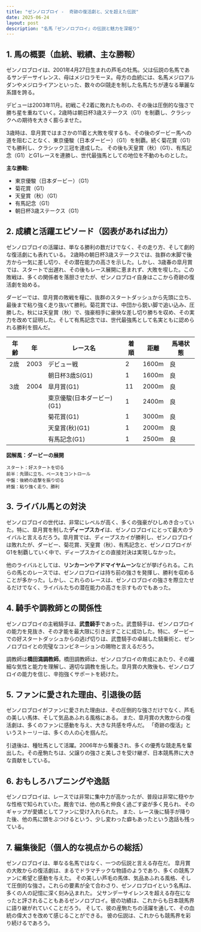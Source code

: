 ```yaml
---
title: "ゼンノロブロイ -  奇跡の復活劇と、父を超えた伝説"
date: 2025-06-24
layout: post
description: "名馬『ゼンノロブロイ』の伝説と魅力を深堀り"
---
```


## 1. 馬の概要（血統、戦績、主な勝鞍）

ゼンノロブロイは、2001年4月27日生まれの芦毛の牡馬。父は伝説の名馬であるサンデーサイレンス、母はメジロラモーヌ。母方の血統には、名馬メジロアルダンやメジロライアンといった、数々のGI競走を制した名馬たちが連なる華麗な系譜を誇る。  

デビューは2003年11月。初戦こそ2着に敗れたものの、その後は圧倒的な強さで勝ち星を重ねていく。2歳時は朝日杯3歳ステークス（G1）を制覇し、クラシックへの期待を大きく膨らませた。

3歳時は、皐月賞ではまさかの11着と大敗を喫するも、その後のダービー馬への道を阻むことなく、東京優駿（日本ダービー）（G1）を制覇。続く菊花賞（G1）でも勝利し、クラシック三冠を達成した。  その後も天皇賞（秋）（G1）、有馬記念（G1）とG1レースを連勝し、世代最強馬としての地位を不動のものとした。

**主な勝鞍:**

* 東京優駿（日本ダービー）（G1）
* 菊花賞（G1）
* 天皇賞（秋）（G1）
* 有馬記念（G1）
* 朝日杯3歳ステークス（G1）


## 2. 成績と活躍エピソード（図表があれば出力）

ゼンノロブロイの活躍は、単なる勝利の数だけでなく、その走り方、そして劇的な復活劇にも表れている。  2歳時の朝日杯3歳ステークスでは、抜群の末脚で後方から一気に差し切り、その潜在能力の高さを示した。しかし、3歳春の皐月賞では、スタートで出遅れ、その後もレース展開に恵まれず、大敗を喫した。この敗戦は、多くの関係者を落胆させたが、ゼンノロブロイ自身はここから奇跡の復活劇を始める。

ダービーでは、皐月賞の敗戦を糧に、抜群のスタートダッシュから先頭に立ち、最後まで粘り強く走り抜いて勝利。菊花賞では、中団から鋭い脚で追い込み、圧勝した。秋には天皇賞（秋）で、強豪相手に豪快な差し切り勝ちを収め、その実力を改めて証明した。そして有馬記念では、世代最強馬として名実ともに認められる勝利を掴んだ。


| 年齢 | 年 | レース名             | 着順 | 距離 | 馬場状態 |
|------|----|----------------------|-------|------|----------|
| 2歳  | 2003 | デビュー戦           | 2     | 1600m | 良       |
|      |     | 朝日杯3歳S(G1)      | 1     | 1600m | 良       |
| 3歳  | 2004 | 皐月賞(G1)           | 11    | 2000m | 良       |
|      |     | 東京優駿(日本ダービー)(G1) | 1     | 2400m | 良       |
|      |     | 菊花賞(G1)           | 1     | 3000m | 良       |
|      |     | 天皇賞(秋)(G1)       | 1     | 2000m | 良       |
|      |     | 有馬記念(G1)         | 1     | 2500m | 良       |


**図解風：ダービーの展開**

```
スタート：好スタートを切る
前半：先頭に立ち、ペースをコントロール
中盤：後続の追撃を振り切る
終盤：粘り強く走り、勝利
```


## 3. ライバル馬との対決

ゼンノロブロイの世代は、非常にレベルが高く、多くの強豪がひしめき合っていた。特に、皐月賞を制した**ディープスカイ**は、ゼンノロブロイにとって最大のライバルと言えるだろう。皐月賞では、ディープスカイが勝利し、ゼンノロブロイは敗れたが、ダービー、菊花賞、天皇賞（秋）、有馬記念と、ゼンノロブロイがG1を制覇していく中で、ディープスカイとの直接対決は実現しなかった。


他のライバルとしては、**リンカーン**や**アドマイヤムーン**などが挙げられる。これらの馬とのレースでは、ゼンノロブロイは持ち前の強さを発揮し、勝利を収めることが多かった。しかし、これらのレースは、ゼンノロブロイの強さを際立たせるだけでなく、ライバルたちの潜在能力の高さを示すものでもあった。


## 4. 騎手や調教師との関係性

ゼンノロブロイの主戦騎手は、**武豊騎手**であった。武豊騎手は、ゼンノロブロイの能力を見抜き、その才能を最大限に引き出すことに成功した。特に、ダービーでの好スタートダッシュからの逃げ切りは、武豊騎手の卓越した騎乗術と、ゼンノロブロイとの完璧なコンビネーションの賜物と言えるだろう。

調教師は**橋田満調教師**。橋田調教師は、ゼンノロブロイの育成にあたり、その繊細な気性と能力を理解し、適切な調教を施した。皐月賞の大敗後も、ゼンノロブロイの能力を信じ、辛抱強くサポートを続けた。


## 5. ファンに愛された理由、引退後の話

ゼンノロブロイがファンに愛された理由は、その圧倒的な強さだけでなく、芦毛の美しい馬体、そして気品あふれる風格にある。  また、皐月賞の大敗からの復活劇は、多くのファンに感動を与え、大きな共感を呼んだ。  「奇跡の復活」というストーリーは、多くの人の心を掴んだ。

引退後は、種牡馬として活躍。2006年から繋養され、多くの優秀な競走馬を輩出した。その産駒たちは、父譲りの強さと美しさを受け継ぎ、日本競馬界に大きな貢献をしている。


## 6. おもしろハプニングや逸話

ゼンノロブロイは、レースでは非常に集中力が高かったが、普段は非常に穏やかな性格で知られていた。厩舎では、他の馬と仲良く過ごす姿が多く見られ、そのギャップが愛嬌としてファンに受け入れられた。  また、レース後に騎手が降りた後、他の馬に頭をぶつけるという、少し変わった癖もあったという逸話も残っている。


## 7. 編集後記（個人的な視点からの総括）

ゼンノロブロイは、単なる名馬ではなく、一つの伝説と言える存在だ。  皐月賞の大敗からの復活劇は、まるでドラマチックな物語のようであり、多くの競馬ファンに希望と感動を与えた。  その美しい芦毛の馬体、気品あふれる風格、そして圧倒的な強さ。これらの要素が全て合わさり、ゼンノロブロイという名馬は、多くの人の記憶に深く刻み込まれた。  父サンデーサイレンスを超える存在になったと評されることもあるゼンノロブロイ。彼の功績は、これからも日本競馬界に語り継がれていくことだろう。  そして、彼の産駒たちの活躍を通して、その血統の偉大さを改めて感じることができる。  彼の伝説は、これからも競馬界を彩り続けるであろう。
